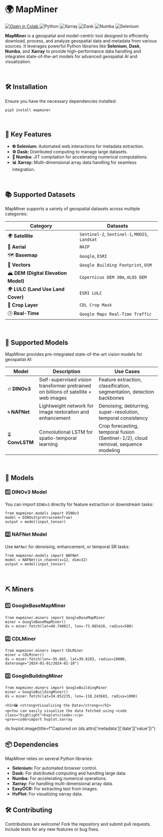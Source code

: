 <!DOCTYPE html>
<html lang="en">
<head>
    <meta charset="UTF-8">
    <meta name="viewport" content="width=device-width, initial-scale=1.0">
</head>
<body>
    <h1>🌍 <strong>MapMiner</strong> </h1>
    <p>
    <a href="https://colab.research.google.com/drive/1steVa5hY0SqUabvFLb0J4ypRWgSs7io9?usp=sharing" target="_blank">
    <img src="https://colab.research.google.com/assets/colab-badge.svg" alt="Open in Colab"/>
</a>
        <img src="https://img.shields.io/badge/Python-3.x-blue.svg?style=flat-square&logo=python" alt="Python">
        <img src="https://img.shields.io/badge/Xarray-0.18+-orange.svg?style=flat-square&logo=xarray" alt="Xarray">
        <img src="https://img.shields.io/badge/Dask-Powered-yellow.svg?style=flat-square&logo=dask" alt="Dask">
        <img src="https://img.shields.io/badge/Numba-Accelerated-green.svg?style=flat-square&logo=numba" alt="Numba">
        <img src="https://img.shields.io/badge/Selenium-Automated-informational.svg?style=flat-square&logo=selenium" alt="Selenium">
    </p>
    <p><strong>MapMiner</strong> is a geospatial and model-centric tool designed to efficiently download, process, and analyze geospatial data and metadata from various sources. It leverages powerful Python libraries like <strong>Selenium</strong>, <strong>Dask</strong>, <strong>Numba</strong>, and <strong>Xarray</strong> to provide high-performance data handling and integrates state-of-the-art models for advanced geospatial AI and visualization.</p>
<br>
    <h2>🛠 <strong>Installation</strong></h2>
<p>Ensure you have the necessary dependencies installed:</p>
    <pre><code class="highlight">pip3 install mapminer</code></pre>
    <br>
    <h2>🚀 <strong>Key Features</strong></h2>
    <ul>
        <li><strong>🌐 Selenium:</strong> Automated web interactions for metadata extraction.</li>
        <li><strong>⚙️ Dask:</strong> Distributed computing to manage large datasets.</li>
        <li><strong>🚀 Numba:</strong> JIT compilation for accelerating numerical computations.</li>
        <li><strong>📊 Xarray:</strong> Multi-dimensional array data handling for seamless integration.</li>
    </ul><br><h2>📚 <strong>Supported Datasets</strong></h2>
<p>MapMiner supports a variety of geospatial datasets across multiple categories:</p>
<div>


| Category                            | Datasets                                                                  |
|-------------------------------------|---------------------------------------------------------------------------|
| 🌍 **Satellite**                    | `Sentinel-2`, `Sentinel-1`, `MODIS`, `Landsat`                            |
| 🚁 **Aerial**                       | `NAIP`                                                                    |
| 🗺️ **Basemap**                      | `Google`, `ESRI`                                                          |
| 📍 **Vectors**                      | `Google Building Footprint`, `OSM`                                        |
| 🏔️ **DEM (Digital Elevation Model)** | `Copernicus DEM 30m`, `ALOS DEM`                                          |
| 🌍 **LULC (Land Use Land Cover)**    | `ESRI LULC`                                                               |
| 🌾 **Crop Layer**                   | `CDL Crop Mask`                                                           |
| 🕒 **Real-Time**                    | `Google Maps Real-Time Traffic`                                           |

<br>
<h2>🧠 <strong>Supported Models</strong></h2>
<p>MapMiner provides pre-integrated state-of-the-art vision models for geospatial AI:</p>

<div>

| Model                  | Description                                                                 | Use Cases                                                                 |
|-----------------------|-----------------------------------------------------------------------------|---------------------------------------------------------------------------|
| 🔥 **DINOv3**         | Self-supervised vision transformer pretrained on billions of satellite + web images | Feature extraction, classification, segmentation, detection backbones      |
| 🌀 **NAFNet**         | Lightweight network for image restoration and enhancement                   | Denoising, deblurring, super-resolution, temporal consistency              |
| ⏳ **ConvLSTM**       | Convolutional LSTM for spatio-temporal learning                             | Crop forecasting, temporal fusion (Sentinel-1/2), cloud removal, sequence modeling |

</div>





<br>
<h2>🤖 <strong>Models</strong></h2>
<h3><strong>1️⃣ DINOv3 Model</strong></h3>
<p>You can import <code>DINOv3</code> directly for feature extraction or downstream tasks:</p>
<pre><code>from mapminer.models import DINOv3
model = DINOv3(pretrained=True)
output = model(input_tensor)
</code></pre>

<h3><strong>2️⃣ NAFNet Model</strong></h3>
<p>Use <code>NAFNet</code> for denoising, enhancement, or temporal SR tasks:</p>
<pre><code>from mapminer.models import NAFNet
model = NAFNet(in_channels=12, dim=32)
output = model(input_tensor)
</code></pre>

<br>

<h2>⛏️ <strong>Miners</strong></h2>
<h3><strong>1️⃣ GoogleBaseMapMiner</strong></h3>
<pre><code>from mapminer.miners import GoogleBaseMapMiner
miner = GoogleBaseMapMiner()
ds = miner.fetch(lat=40.748817, lon=-73.985428, radius=500)
</code></pre>

<h3><strong>2️⃣ CDLMiner</strong></h3>
<pre><code>from mapminer.miners import CDLMiner
miner = CDLMiner()
ds = miner.fetch(lon=-95.665, lat=39.8283, radius=10000, daterange="2024-01-01/2024-01-10")
</code></pre>

<h3><strong>3️⃣ GoogleBuildingMiner</strong></h3>
<pre><code>from mapminer.miners import GoogleBuildingMiner
miner = GoogleBuildingMiner()
ds = miner.fetch(lat=34.052235, lon=-118.243683, radius=1000)
</code></pre>

    <h2>🖼 <strong>Visualizing the Data</strong></h2>
    <p>You can easily visualize the data fetched using <code class="highlight">hvplot</code>:</p>
    <pre><code>import hvplot.xarray
ds.hvplot.image(title=f"Captured on {ds.attrs['metadata']['date']['value']}")</code></pre>
    <h2>📦 <strong>Dependencies</strong></h2>
    <p>MapMiner relies on several Python libraries:</p>
    <ul>
        <li><strong class="important">Selenium:</strong> For automated browser control.</li>
        <li><strong class="important">Dask:</strong> For distributed computing and handling large data.</li>
        <li><strong class="important">Numba:</strong> For accelerating numerical operations.</li>
        <li><strong class="important">Xarray:</strong> For handling multi-dimensional array data.</li>
        <li><strong class="important">EasyOCR:</strong> For extracting text from images.</li>
        <li><strong class="important">HvPlot:</strong> For visualizing xarray data.</li>
    </ul>
    <h2>🛠 <strong>Contributing</strong></h2>
    <p>Contributions are welcome! Fork the repository and submit pull requests. Include tests for any new features or bug fixes.</p>
</body>
</html>
